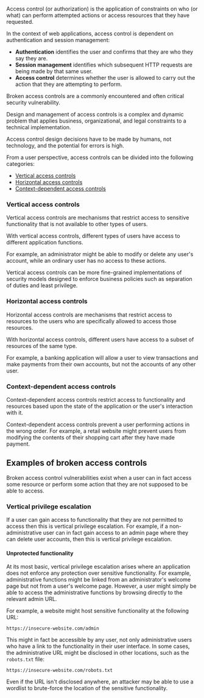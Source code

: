 Access control (or authorization) is the application of constraints on who (or what) can perform attempted actions or access resources that they have requested.

In the context of web applications, access control is dependent on authentication and session management:

-   **Authentication** identifies the user and confirms that they are who they say they are.
-   **Session management** identifies which subsequent HTTP requests are being made by that same user.
-   **Access control** determines whether the user is allowed to carry out the action that they are attempting to perform.

Broken access controls are a commonly encountered and often critical security vulnerability. 

Design and management of access controls is a complex and dynamic problem that applies business, organizational, and legal constraints to a technical implementation. 

Access control design decisions have to be made by humans, not technology, and the potential for errors is high.

From a user perspective, access controls can be divided into the following categories:

-   [Vertical access controls](https://portswigger.net/web-security/access-control#vertical-access-controls)
-   [Horizontal access controls](https://portswigger.net/web-security/access-control#horizontal-access-controls)
-   [Context-dependent access controls](https://portswigger.net/web-security/access-control#context-dependent-access-controls)

### Vertical access controls

Vertical access controls are mechanisms that restrict access to sensitive functionality that is not available to other types of users.

With vertical access controls, different types of users have access to different application functions. 

For example, an administrator might be able to modify or delete any user's account, while an ordinary user has no access to these actions. 

Vertical access controls can be more fine-grained implementations of security models designed to enforce business policies such as separation of duties and least privilege.

### Horizontal access controls

Horizontal access controls are mechanisms that restrict access to resources to the users who are specifically allowed to access those resources.

With horizontal access controls, different users have access to a subset of resources of the same type. 

For example, a banking application will allow a user to view transactions and make payments from their own accounts, but not the accounts of any other user.

### Context-dependent access controls

Context-dependent access controls restrict access to functionality and resources based upon the state of the application or the user's interaction with it.

Context-dependent access controls prevent a user performing actions in the wrong order. For example, a retail website might prevent users from modifying the contents of their shopping cart after they have made payment.

## Examples of broken access controls

Broken access control vulnerabilities exist when a user can in fact access some resource or perform some action that they are not supposed to be able to access.

### Vertical privilege escalation

If a user can gain access to functionality that they are not permitted to access then this is vertical privilege escalation. For example, if a non-administrative user can in fact gain access to an admin page where they can delete user accounts, then this is vertical privilege escalation.

#### Unprotected functionality

At its most basic, vertical privilege escalation arises where an application does not enforce any protection over sensitive functionality. For example, administrative functions might be linked from an administrator's welcome page but not from a user's welcome page. However, a user might simply be able to access the administrative functions by browsing directly to the relevant admin URL.

For example, a website might host sensitive functionality at the following URL:

`https://insecure-website.com/admin`

This might in fact be accessible by any user, not only administrative users who have a link to the functionality in their user interface. In some cases, the administrative URL might be disclosed in other locations, such as the `robots.txt` file:

`https://insecure-website.com/robots.txt`

Even if the URL isn't disclosed anywhere, an attacker may be able to use a wordlist to brute-force the location of the sensitive functionality.